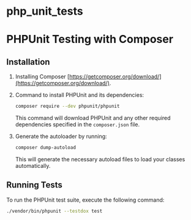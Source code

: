 # php_unit_tests

# PHPUnit Testing with Composer


## Installation

1. Installing Composer [https://getcomposer.org/download/](https://getcomposer.org/download/).

2. Command to install PHPUnit and its dependencies:

    ```bash
    composer require --dev phpunit/phpunit
    ```

    This command will download PHPUnit and any other required dependencies specified in the `composer.json` file.

3. Generate the autoloader by running:

    ```bash
    composer dump-autoload
    ```

    This will generate the necessary autoload files to load your classes automatically.

## Running Tests

To run the PHPUnit test suite, execute the following command:

```bash
./vendor/bin/phpunit --testdox test
